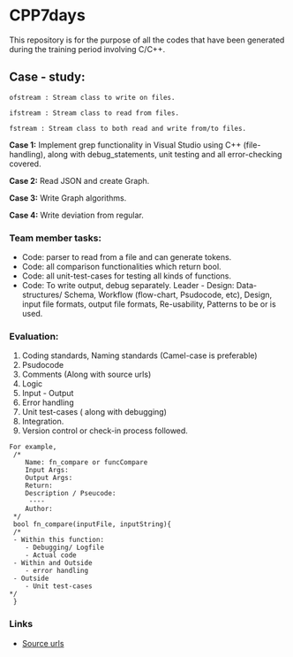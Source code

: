 # CPP7days
This repository is for the purpose of all the codes that have been generated during the training period involving C/C++.

## Case - study:
  
`ofstream : Stream class to write on files.`

`ifstream : Stream class to read from files.`

`fstream : Stream class to both read and write from/to files.`

**Case 1:** Implement grep functionality in Visual Studio using C++ (file-handling),
        along with debug_statements, unit testing and all error-checking covered.
	
**Case 2:** Read JSON and create Graph.

**Case 3:** Write Graph algorithms.

**Case 4:** Write deviation from regular.


### Team member tasks:
 - Code: parser to read from a file and can generate tokens.
 - Code: all comparison functionalities which return bool.
 - Code: all unit-test-cases for testing all kinds of functions.
 - Code: To write output, debug separately.
 Leader - Design: Data-structures/ Schema, Workflow (flow-chart, Psudocode, etc), 
	Design, input file formats, output file formats, Re-usability,
	Patterns to be or is used.
 
 ### Evaluation:
 1. Coding standards, Naming standards (Camel-case is preferable)
 2. Psudocode
 3. Comments (Along with source urls)
 4. Logic
 5. Input - Output
 6. Error handling
 7. Unit test-cases ( along with debugging)
 8. Integration. 
 9. Version control or check-in process followed.

```
For example,
 /*
	Name: fn_compare or funcCompare
	Input Args:
	Output Args:
	Return:
	Description / Pseucode:
	 ----	
	Author:
 */
 bool fn_compare(inputFile, inputString){
 /*
 - Within this function:
 	- Debugging/ Logfile
 	- Actual code
 - Within and Outside
 	- error handling
 - Outside
 	- Unit test-cases
*/
 }
 ```
 
 ### Links
 
 - [Source urls](https://github.com/Praveenkumarkrishnaiah/CPP7days/blob/master/urls.txt)
